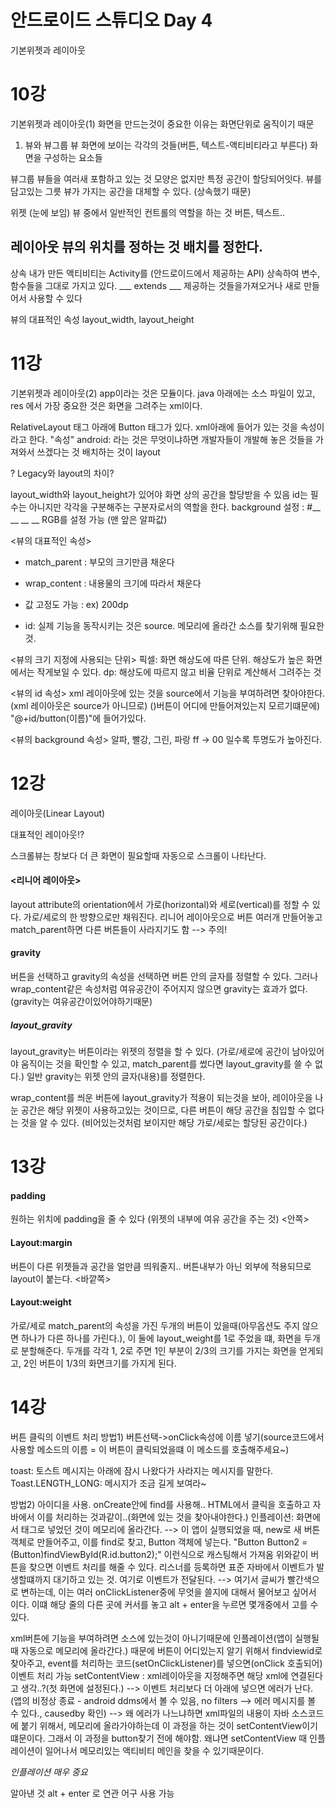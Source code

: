 
# 안드로이드 스튜디오 Day 4
기본위젯과 레이아웃

# 10강
기본위젯과 레이아웃(1)
화면을 만드는것이 중요한 이유는 화면단위로 움직이기 때문

1. 뷰와 뷰그룹
뷰
화면에 보이는 각각의 것들(버튼, 텍스트-액티비티라고 부른다)
화면을 구성하는 요소들

뷰그룹
뷰들을 여러새 포함하고 있는 것
모양은 없지만 특정 공간이 할당되어잇다.
뷰를 담고있는 그릇
뷰가 가지는 공간을 대체할 수 있다. (상속했기 때문)

위젯 (눈에 보임)
뷰 중에서 일반적인 컨트롤의 역할을 하는 것
버튼, 텍스트..

레이아웃
뷰의 위치를 정하는 것
배치를 정한다.
---

상속
내가 만든 액티비티는 Activity를 (안드로이드에서 제공하는 API) 상속하여 변수, 함수들을 그대로 가지고 있다.
___ extends ___
제공하는 것들을가져오거나 새로 만들어서 사용할 수 있다

뷰의 대표적인 속성
layout_width, layout_height

# 11강
기본위젯과 레이아웃(2)
app이라는 것은 모듈이다.
java 아래에는 소스 파일이 있고, res 에서 가장 중요한 것은 화면을 그려주는 xml이다.

RelativeLayout 태그 아래에 Button 태그가 있다.
xml아래에 들어가 있는 것을 속성이라고 한다.
"속성"
android: 라는 것은 무엇이냐하면 개발자들이 개발해 놓은 것들을 가져와서 쓰겠다는 것
배치하는 것이 layout

? Legacy와 layout의 차이?

layout_width와 layout_height가 있어야 화면 상의 공간을 할당받을 수 있음
id는 필수는 아니지만 각각을 구분해주는 구분자로서의 역할을 한다.
background 설정 : #__ __ __ __ RGB를 설정 가능 (맨 앞은 알파값)

<뷰의 대표적인 속성>
+ match_parent : 부모의 크기만큼 채운다
+ wrap_content : 내용물의 크기에 따라서 채운다
+ 값 고정도 가능 : ex) 200dp

+ id: 실제 기능을 동작시키는 것은 source. 메모리에 올라간 소스를 찾기위해 필요한것.

<뷰의 크기 지정에 사용되는 단위>
픽셀: 화면 해상도에 따른 단위. 해상도가 높은 화면에서는 작게보일 수 있다.
dp: 해상도에 따르지 않고 비율 단위로 계산해서 그려주는 것

<뷰의 id 속성>
xml 레이아웃에 있는 것을 source에서 기능을 부여하려면 찾아야한다.
(xml 레이아웃은 source가 아니므로)
()버튼이 어디에 만들어져있는지 모르기떄문에)
"@+id/button(이름)"에 들어가있다.

<뷰의 background 속성>
알파, 빨강, 그린, 파랑
ff -> 00 일수록 투명도가 높아진다.

# 12강
레이아웃(Linear Layout)

대표적인 레이아웃!?

스크롤뷰는 창보다 더 큰 화면이 필요할때 자동으로 스크롤이 나타난다.

#### <리니어 레이아웃>
layout attribute의 orientation에서 가로(horizontal)와 세로(vertical)를 정할 수 있다. 가로/세로의 한 방향으로만 채워진다.
리니어 레이아웃으로 버튼 여러개 만들어놓고 match_parent하면 다른 버튼들이 사라지기도 함 --> 주의!

#### gravity
버튼을 선택하고 gravity의 속성을 선택하면 버튼 안의 글자를 정렬할 수 있다.
그러나 wrap_content같은 속성처럼 여유공간이 주어지지 않으면 gravity는 효과가 없다.
(gravity는 여유공간이있어야하기때문)
##### layout_gravity
layout_gravity는 버튼이라는 위젯의 정렬을 할 수 있다. (가로/세로에 공간이 남아있어야 움직이는 것을 확인할 수 있고, match_parent를 썼다면 layout_gravity를 쓸 수 없다.)
일반 gravity는 위젯 안의 글자(내용)를 정렬한다.

wrap_content를 씌운 버튼에 layout_gravity가 적용이 되는것을 보아, 레이아웃을 나눈 공간은 해당 위젯이 사용하고있는 것이므로, 다른 버튼이 해당 공간을 침입할 수 없다는 것을 알 수 있다. (비어있는것처럼 보이지만 해당 가로/세로는 할당된 공간이다.)

# 13강
#### padding
원하는 위치에 padding을 줄 수 있다 (위젯의 내부에 여유 공간을 주는 것)
<안쪽>

#### Layout:margin
버튼이 다른 위젯들과 공간을 얼만큼 띄워줄지..
버튼내부가 아닌 외부에 적용되므로 layout이 붙는다.
<바깥쪽>

#### Layout:weight
가로/세로 match_parent의 속성을 가진 두개의 버튼이 있을때(아무옵션도 주지 않으면 하나가 다른 하나를 가린다.), 이 둘에 layout_weight를 1로 주었을 떄,
화면을 두개로 분할해준다.
두개를 각각 1, 2로 주면 1인 부분이 2/3의 크기를 가지는 화면을 얻게되고, 2인 버튼이 1/3의 화면크기를 가지게 된다.

# 14강
버튼 클릭의 이벤트 처리
방법1) 버튼선택->onClick속성에 이름 넣기(source코드에서 사용할 메소드의 이름 = 이 버튼이 클릭되었을떄 이 메소드를 호출해주세요~)

toast: 토스트 메시지는 아래에 잠시 나왔다가 사라지는 메시지를 말한다.
Toast.LENGTH_LONG: 메시지가 조금 길게 보여라~

방법2) 아이디을 사용. onCreate안에 find를 사용해..
HTML에서 클릭을 호출하고 자바에서 이를 처리하는 것과같이..(화면에 있는 것을 찾아내야한다.)
인플레이션: 화면에서 태그로 넣었던 것이 메모리에 올라간다.
--> 이 앱이 실행되었을 때, new로 새 버튼객체로 만들어주고, 이를 find로 찾고, Button 객체에 넣는다.
"Button Button2 = (Button)findViewById(R.id.button2);" 이런식으로 캐스팅해서 가져옴
위와같이 버튼을 찾으면 이벤트 처리를 해줄 수 있다.
리스너를 등록하면 표준 자바에서 이벤트가 발생할떄까지 대기하고 있는 것. 여기로 이벤트가 전달된다.
--> 여기서 글씨가 빨간색으로 변하는데, 이는 여러 onClickListener중에 무엇을 쓸지에 대해서 물어보고 싶어서 이다. 이떄 해당 줄의 다른 곳에 커서를 놓고 alt + enter을 누르면 몇개중에서 고를 수 있다.

xml버튼에 기능을 부여하려면 소스에 있는것이 아니기때문에 인플레이션(앱이 실행될때 자동으로 메모리에 올라간다.) 때문에 버튼이 어디있는지 알기 위해서 findviewid로 찾아주고, event를 처리하는 코드(setOnClickListener)를 넣으면(onClick 호출되어) 이벤트 처리 가능
setContentView : xml레이아웃을 지정해주면 해당 xml에 연결된다고 생각..?(첫 화면에 설정된다.) --> 이벤트 처리보다 더 아래에 넣으면 에러가 난다. (앱의 비정상 종료 - android ddms에서 볼 수 있음, no filters --> 에러 메시지를 볼 수 있다., causedby 확인)
--> 왜 에러가 나느냐하면 xml파일의 내용이 자바 소스코드에 붙기 위해서, 메모리에 올라가야하는데 이 과정을 하는 것이 setContentView이기떄문이다. 그래서 이 과정을 button찾기 전에 해야함. 왜냐면 setContentView 때 인플레이션이 일어나서 메모리있는 액티비티 메인을 찾을 수 있기때문이다.

*인플레이션 매우 중요*

알아낸 것
alt + enter 로 연관 어구 사용 가능
